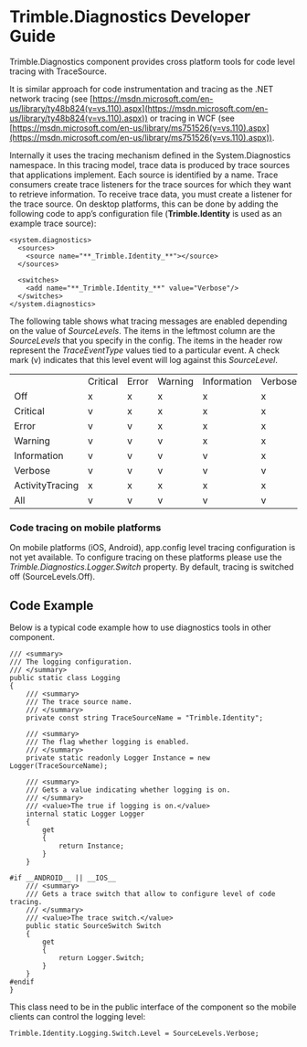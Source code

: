 # Trimble.Diagnostics Developer Guide


Trimble.Diagnostics component provides cross platform tools for code level tracing with TraceSource. 

It is similar approach for code instrumentation and tracing as the .NET network tracing (see [https://msdn.microsoft.com/en-us/library/ty48b824(v=vs.110).aspx](https://msdn.microsoft.com/en-us/library/ty48b824(v=vs.110).aspx)) or tracing in WCF (see [https://msdn.microsoft.com/en-us/library/ms751526(v=vs.110).aspx](https://msdn.microsoft.com/en-us/library/ms751526(v=vs.110).aspx)).

Internally it uses the tracing mechanism defined in the System.Diagnostics namespace. In this tracing model, trace data is produced by trace sources that applications implement. Each source is identified by a name. Trace consumers create trace listeners for the trace sources for which they want to retrieve information. To receive trace data, you must create a listener for the trace source. 
On desktop platforms, this can be done by adding the following code to app’s configuration file (**Trimble.Identity** is used as an example trace source):
 
    <system.diagnostics>
      <sources>
        <source name="**_Trimble.Identity_**"></source>
      </sources>

      <switches>
        <add name="**_Trimble.Identity_**" value="Verbose"/>
      </switches>
    </system.diagnostics>

The following table shows what tracing messages are enabled depending on the value of *SourceLevels*.  The items in the leftmost column are the *SourceLevels* that you specify in the config.  The items in the header row represent the _TraceEventType_ values tied to a particular event.  A check mark (v) indicates that this level event will log against this *SourceLevel*.

<table>
  <tr>
    <td></td>
    <td>Critical</td>
    <td>Error</td>
    <td>Warning</td>
    <td>Information</td>
    <td>Verbose</td>
    <td>Start</td>
    <td>Stop</td>
    <td>Suspend</td>
    <td>Resume</td>
    <td>Transfer</td>
  </tr>
  <tr>
    <td>Off</td>
    <td>x</td>
    <td>x</td>
    <td>x</td>
    <td>x</td>
    <td>x</td>
    <td>x</td>
    <td>x</td>
    <td>x</td>
    <td>x</td>
    <td>x</td>
  </tr>
  <tr>
    <td>Critical</td>
    <td>v</td>
    <td>x</td>
    <td>x</td>
    <td>x</td>
    <td>x</td>
    <td>x</td>
    <td>x</td>
    <td>x</td>
    <td>x</td>
    <td>x</td>
  </tr>
  <tr>
    <td>Error</td>
    <td>v</td>
    <td>v</td>
    <td>x</td>
    <td>x</td>
    <td>x</td>
    <td>x</td>
    <td>x</td>
    <td>x</td>
    <td>x</td>
    <td>x</td>
  </tr>
  <tr>
    <td>Warning</td>
    <td>v</td>
    <td>v</td>
    <td>v</td>
    <td>x</td>
    <td>x</td>
    <td>x</td>
    <td>x</td>
    <td>x</td>
    <td>x</td>
    <td>x</td>
  </tr>
  <tr>
    <td>Information</td>
    <td>v</td>
    <td>v</td>
    <td>v</td>
    <td>v</td>
    <td>x</td>
    <td>x</td>
    <td>x</td>
    <td>x</td>
    <td>x</td>
    <td>x</td>
  </tr>
  <tr>
    <td>Verbose</td>
    <td>v</td>
    <td>v</td>
    <td>v</td>
    <td>v</td>
    <td>v</td>
    <td>x</td>
    <td>x</td>
    <td>x</td>
    <td>x</td>
    <td>x</td>
  </tr>
  <tr>
    <td>ActivityTracing</td>
    <td>x</td>
    <td>x</td>
    <td>x</td>
    <td>x</td>
    <td>x</td>
    <td>v</td>
    <td>v</td>
    <td>v</td>
    <td>v</td>
    <td>v</td>
  </tr>
  <tr>
    <td>All</td>
    <td>v</td>
    <td>v</td>
    <td>v</td>
    <td>v</td>
    <td>v</td>
    <td>v</td>
    <td>v</td>
    <td>v</td>
    <td>v</td>
    <td>v</td>
  </tr>
</table>


### Code tracing on mobile platforms

On mobile platforms (iOS, Android), app.config level tracing configuration is not yet available.  To configure tracing on these platforms please use the _Trimble.Diagnostics.Logger.Switch_ property. By default, tracing is switched off (SourceLevels.Off).


## Code Example
Below is a typical code example how to use diagnostics tools in other component. 

    /// <summary>
    /// The logging configuration.
    /// </summary>
    public static class Logging
    {
        /// <summary>
        /// The trace source name.
        /// </summary>
        private const string TraceSourceName = "Trimble.Identity";

        /// <summary>
        /// The flag whether logging is enabled.
        /// </summary>
        private static readonly Logger Instance = new Logger(TraceSourceName);

        /// <summary>
        /// Gets a value indicating whether logging is on.
        /// </summary>
        /// <value>The true if logging is on.</value>
        internal static Logger Logger
        {
            get
            {
                return Instance;
            }
        }

    #if __ANDROID__ || __IOS__
        /// <summary>
        /// Gets a trace switch that allow to configure level of code tracing.
        /// </summary>
        /// <value>The trace switch.</value>
        public static SourceSwitch Switch
        {
            get
            {
                return Logger.Switch;
            }
        }
    #endif
    } 

This class need to be in the public interface of the component so the mobile clients can control the logging level:

    Trimble.Identity.Logging.Switch.Level = SourceLevels.Verbose;
